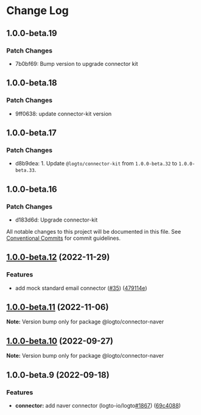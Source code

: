 # Change Log

## 1.0.0-beta.19

### Patch Changes

- 7b0bf69: Bump version to upgrade connector kit

## 1.0.0-beta.18

### Patch Changes

- 9ff0638: update connector-kit version

## 1.0.0-beta.17

### Patch Changes

- d8b9dea: 1. Update `@logto/connector-kit` from `1.0.0-beta.32` to `1.0.0-beta.33`.

## 1.0.0-beta.16

### Patch Changes

- d183d6d: Upgrade connector-kit

All notable changes to this project will be documented in this file.
See [Conventional Commits](https://conventionalcommits.org) for commit guidelines.

## [1.0.0-beta.12](https://github.com/logto-io/connectors/compare/v1.0.0-beta.11...v1.0.0-beta.12) (2022-11-29)

### Features

- add mock standard email connector ([#35](https://github.com/logto-io/connectors/issues/35)) ([479114e](https://github.com/logto-io/connectors/commit/479114e847fb4b11c6fbd697a36b7f5eb56305ed))

## [1.0.0-beta.11](https://github.com/logto-io/connectors/compare/v1.0.0-beta.10...v1.0.0-beta.11) (2022-11-06)

**Note:** Version bump only for package @logto/connector-naver

## [1.0.0-beta.10](https://github.com/logto-io/connectors/compare/v1.0.0-beta.9...v1.0.0-beta.10) (2022-09-27)

**Note:** Version bump only for package @logto/connector-naver

## 1.0.0-beta.9 (2022-09-18)

### Features

- **connector:** add naver connector (logto-io/logto[#1867](https://github.com/logto-io/connectors/issues/1867)) ([69c4088](https://github.com/logto-io/connectors/commit/69c408823ab754b4b783b3529db9955aac39c087))

